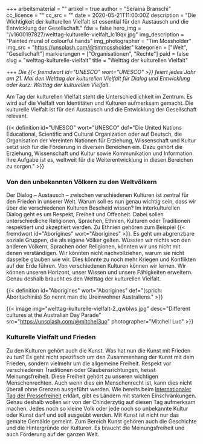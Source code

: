 +++
arbeitsmaterial = ""
artikel = true
author = "Seraina Branschi"
cc_licence = ""
cc_src = ""
date = 2020-05-21T11:00:00Z
description = "Die Wichtigkeit der kulturellen Vielfalt ist essential für den Austausch und die Entwicklung der Gesellschaft."
fdw = false
hero_img = "/v1600197827/welttag-kulturelle-vielfalt_lc19qx.jpg"
img_description = "Painted mural of colourful hands"
img_photographer = "Tim Mossholder"
img_src = "https://unsplash.com/@timmossholder"
kategorien = ["Welt", "Gesellschaft"]
markierungen = ["Organisationen", "Rechte"]
paid = false
slug = "welttag-kulturelle-vielfalt"
title = "Welttag der kulturellen Vielfalt"

+++
_Die {{< fremdwort id="UNESCO" wort="UNESCO" >}} feiert jedes Jahr am 21. Mai den Welttag der kulturellen Vielfalt für Dialog und Entwicklung oder kurz: Welttag der kulturellen Vielfalt._

Am Tag der kulturellen Vielfalt steht die Unterschiedlichkeit im Zentrum. Es wird auf die Vielfalt von Identitäten und Kulturen aufmerksam gemacht. Die kulturelle Vielfalt ist für den Austausch und die Entwicklung der Gesellschaft relevant.

{{< definition id="UNESCO" wort="UNESCO" def="Die United Nations Educational, Scientific and Cultural Organization oder auf Deutsch, die Organisation der Vereinten Nationen für Erziehung, Wissenschaft und Kultur setzt sich für die Förderung in diversen Bereichen ein. Dazu gehört die Erziehung, Wissenschaft und Kultur sowie Kommunikation und Information. Ihre Aufgabe ist es, weltweit für die Weiterentwicklung in diesen Bereichen zu sorgen." >}}

### Von den unbekannten Völkern zu den Weltvölkern

Der Dialog – Austausch – zwischen verschiedenen Kulturen ist zentral für den Frieden in unserer Welt. Warum soll es nun genau wichtig sein, dass wir über die verschiedenen Kulturen Bescheid wissen? Im interkulturellen Dialog geht es um Respekt, Freiheit und Offenheit. Dabei sollen unterschiedliche Religionen, Sprachen, Ethnien, Kulturen oder Traditionen respektiert und akzeptiert werden. Zu Ethnien gehören zum Beispiel {{< fremdwort id="Aborigines" wort="Aborigines" >}}. Es geht um abgrenzbare soziale Gruppen, die als eigene Völker gelten. Wüssten wir nichts von den anderen Völkern, Sprachen oder Religionen, könnten wir uns nicht mit denen verständigen. Wir könnten nicht nachvollziehen, warum sie nicht dasselbe glauben wie wir. Dies könnte zu noch mehr Kriegen und Konflikten auf der Erde führen. Von verschiedenen Kulturen können wir lernen. Wir können unseren Horizont, unser Wissen und unsere Fähigkeiten erweitern. Genau deshalb braucht es den Welttag der kulturellen Vielfalt.

{{< definition id="Aborigines" wort="Aborigines" def="(sprich: Äboritschiniis) So nennt man die Ureinwohner Australiens." >}}

{{< image img="welttag-kulturelle-vielfalt-2_qwblws.jpg" desc="Different cultures at the Australian Day Parade" src="https://unsplash.com/@mitchel3uo" photographer="Mitchell Luo" >}}

### Kulturelle Vielfalt und Frieden​

Zu den Kulturen gehört auch die Kunst. Was hat nun die Kunst mit Frieden zu tun? Es geht nicht spezifisch um den Zusammenhang der Kunst mit dem Frieden, sondern vielmehr um die allgemeine Freiheit. Respekt vor verschiedenen Traditionen oder Glaubensrichtungen, heisst Meinungsfreiheit. Diese Freiheit gehört zu unseren wichtigen Menschenrechten. Auch wenn dies ein Menschenrecht ist, kann dies nicht überall ohne Grenzen ausgeführt werden. Wie bereits beim [Internationaler Tag der Pressefreiheit](https://www.chinderzytig.ch/internationaler-pressefreiheitstag) erklärt, gibt es Ländern mit starken Einschränkungen. Genau deshalb wollen wir von der Chinderzytig auf diesen Tag aufmerksam machen. Jedes noch so kleine Volk oder jede noch so unbekannte Kultur oder Kunst darf und soll ausgeübt werden. Mit Kunst ist nicht nur das gemalte Gemälde gemeint. Zum Bereich Kunst gehören auch die Geschichte und die Hintergründe der Kulturen. Es braucht die Meinungsfreiheit und auch Förderung auf der ganzen Welt.